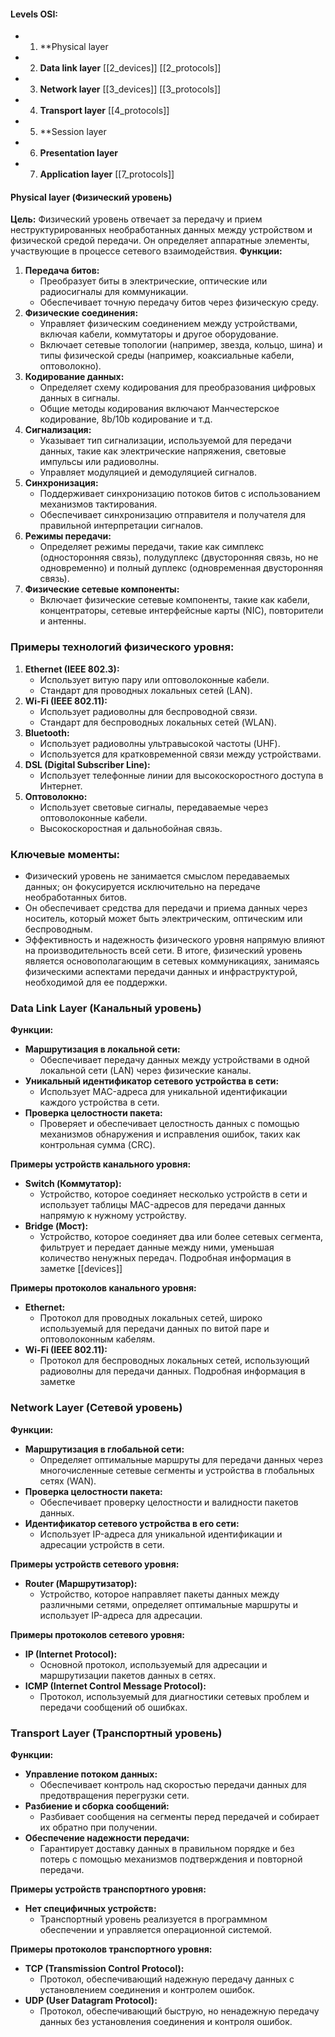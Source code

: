 #### Levels OSI:
* 1. **Physical layer 
* 2. **Data link layer** [[2_devices]] [[2_protocols]]
* 3. **Network layer** [[3_devices]] [[3_protocols]]
* 4. **Transport layer** [[4_protocols]]
* 5. **Session layer
* 6. **Presentation layer**
* 7. **Application layer** [[7_protocols]]
#### Physical layer (Физический уровень)

**Цель:** Физический уровень отвечает за передачу и прием неструктурированных необработанных данных между устройством и физической средой передачи. Он определяет аппаратные элементы, участвующие в процессе сетевого взаимодействия.
**Функции:**
1. **Передача битов:**
    - Преобразует биты в электрические, оптические или радиосигналы для коммуникации.
    - Обеспечивает точную передачу битов через физическую среду.
2. **Физические соединения:**
    - Управляет физическим соединением между устройствами, включая кабели, коммутаторы и другое оборудование.
    - Включает сетевые топологии (например, звезда, кольцо, шина) и типы физической среды (например, коаксиальные кабели, оптоволокно).
3. **Кодирование данных:**
    - Определяет схему кодирования для преобразования цифровых данных в сигналы.
    - Общие методы кодирования включают Манчестерское кодирование, 8b/10b кодирование и т.д.
4. **Сигнализация:**
    - Указывает тип сигнализации, используемой для передачи данных, такие как электрические напряжения, световые импульсы или радиоволны.
    - Управляет модуляцией и демодуляцией сигналов.
5. **Синхронизация:**
    - Поддерживает синхронизацию потоков битов с использованием механизмов тактирования.
    - Обеспечивает синхронизацию отправителя и получателя для правильной интерпретации сигналов.
6. **Режимы передачи:**
    - Определяет режимы передачи, такие как симплекс (односторонняя связь), полудуплекс (двусторонняя связь, но не одновременно) и полный дуплекс (одновременная двусторонняя связь).
7. **Физические сетевые компоненты:**
    - Включает физические сетевые компоненты, такие как кабели, концентраторы, сетевые интерфейсные карты (NIC), повторители и антенны.
### Примеры технологий физического уровня:
1. **Ethernet (IEEE 802.3):**
    - Использует витую пару или оптоволоконные кабели.
    - Стандарт для проводных локальных сетей (LAN).
2. **Wi-Fi (IEEE 802.11):**
    - Использует радиоволны для беспроводной связи.
    - Стандарт для беспроводных локальных сетей (WLAN).
3. **Bluetooth:**
    - Использует радиоволны ультравысокой частоты (UHF).
    - Используется для кратковременной связи между устройствами.
4. **DSL (Digital Subscriber Line):**
    - Использует телефонные линии для высокоскоростного доступа в Интернет.
5. **Оптоволокно:**
    - Использует световые сигналы, передаваемые через оптоволоконные кабели.
    - Высокоскоростная и дальнобойная связь.
### Ключевые моменты:
- Физический уровень не занимается смыслом передаваемых данных; он фокусируется исключительно на передаче необработанных битов.
- Он обеспечивает средства для передачи и приема данных через носитель, который может быть электрическим, оптическим или беспроводным.
- Эффективность и надежность физического уровня напрямую влияют на производительность всей сети.
В итоге, физический уровень является основополагающим в сетевых коммуникациях, занимаясь физическими аспектами передачи данных и инфраструктурой, необходимой для ее поддержки.
### Data Link Layer (Канальный уровень)

**Функции:**
- **Маршрутизация в локальной сети:**
  - Обеспечивает передачу данных между устройствами в одной локальной сети (LAN) через физические каналы.
- **Уникальный идентификатор сетевого устройства в сети:**
  - Использует MAC-адреса для уникальной идентификации каждого устройства в сети.
- **Проверка целостности пакета:**
  - Проверяет и обеспечивает целостность данных с помощью механизмов обнаружения и исправления ошибок, таких как контрольная сумма (CRC).

**Примеры устройств канального уровня:** 
- **Switch (Коммутатор):**
  - Устройство, которое соединяет несколько устройств в сети и использует таблицы MAC-адресов для передачи данных напрямую к нужному устройству.
- **Bridge (Мост):**
  - Устройство, которое соединяет два или более сетевых сегмента, фильтрует и передает данные между ними, уменьшая количество ненужных передач.
Подробная информация в заметке [[devices]]

**Примеры протоколов канального уровня:**
- **Ethernet:**
  - Протокол для проводных локальных сетей, широко используемый для передачи данных по витой паре и оптоволоконным кабелям.
- **Wi-Fi (IEEE 802.11):**
  - Протокол для беспроводных локальных сетей, использующий радиоволны для передачи данных.
Подробная информация в заметке

### Network Layer (Сетевой уровень)

**Функции:**
- **Маршрутизация в глобальной сети:**
  - Определяет оптимальные маршруты для передачи данных через многочисленные сетевые сегменты и устройства в глобальных сетях (WAN).
- **Проверка целостности пакета:**
  - Обеспечивает проверку целостности и валидности пакетов данных.
- **Идентификатор сетевого устройства в его сети:**
  - Использует IP-адреса для уникальной идентификации и адресации устройств в сети.

**Примеры устройств сетевого уровня:**
- **Router (Маршрутизатор):**
  - Устройство, которое направляет пакеты данных между различными сетями, определяет оптимальные маршруты и использует IP-адреса для адресации.

**Примеры протоколов сетевого уровня:**
- **IP (Internet Protocol):**
  - Основной протокол, используемый для адресации и маршрутизации пакетов данных в сетях.
- **ICMP (Internet Control Message Protocol):**
  - Протокол, используемый для диагностики сетевых проблем и передачи сообщений об ошибках.

### Transport Layer (Транспортный уровень)

**Функции:**
- **Управление потоком данных:**
  - Обеспечивает контроль над скоростью передачи данных для предотвращения перегрузки сети.
- **Разбиение и сборка сообщений:**
  - Разбивает сообщения на сегменты перед передачей и собирает их обратно при получении.
- **Обеспечение надежности передачи:**
  - Гарантирует доставку данных в правильном порядке и без потерь с помощью механизмов подтверждения и повторной передачи.

**Примеры устройств транспортного уровня:**
- **Нет специфичных устройств:**
  - Транспортный уровень реализуется в программном обеспечении и управляется операционной системой.

**Примеры протоколов транспортного уровня:**
- **TCP (Transmission Control Protocol):**
  - Протокол, обеспечивающий надежную передачу данных с установлением соединения и контролем ошибок.
- **UDP (User Datagram Protocol):**
  - Протокол, обеспечивающий быструю, но ненадежную передачу данных без установления соединения и контроля ошибок.




